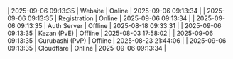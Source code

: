 | 2025-09-06 09:13:35 | Website | Online | 2025-09-06 09:13:34 |
| 2025-09-06 09:13:35 | Registration | Online | 2025-09-06 09:13:34 |
| 2025-09-06 09:13:35 | Auth Server | Offline | 2025-08-18 09:33:31 |
| 2025-09-06 09:13:35 | Kezan (PvE) | Offline | 2025-08-03 17:58:02 |
| 2025-09-06 09:13:35 | Gurubashi (PvP) | Offline | 2025-08-23 21:44:06 |
| 2025-09-06 09:13:35 | Cloudflare | Online | 2025-09-06 09:13:34 |
